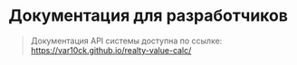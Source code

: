 # Документация для разработчиков

> Документация API системы доступна по ссылке: https://var10ck.github.io/realty-value-calc/
> 

